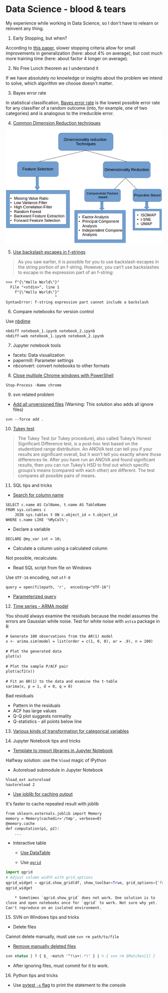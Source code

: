 # Data Science - blood & tears
My experience while working in Data Science, so I don't have to relearn or reinvent any thing.

1. Early Stopping, but when?

According to [this paper](http://page.mi.fu-berlin.de/prechelt/Biblio/stop_tricks1997.pdf), slower stopping criteria allow for small
improvements in generalization (here: about 4% on average), but cost much more training time (here: about factor 4 longer on average).

2. No Free Lunch theorem as I understand it

If we have absolutely no knowledge or insights about the problem we intend to solve, which algorithm we choose doesn't matter.

3. Bayes error rate

In statistical classification, [Bayes error rate](https://en.wikipedia.org/wiki/Bayes_error_rate) is the lowest possible error rate for any classifier of a random outcome (into, for example, one of two categories) and is analogous to the irreducible error.

4. [Common Dimension Reduction techniques](https://www.analyticsvidhya.com/blog/2018/08/dimensionality-reduction-techniques-python/)

![Dimension Reduction](image/dimension_reduction.png)

5. [Use backslash escapes in f-strings](https://realpython.com/python-f-strings/)

> As you saw earlier, it is possible for you to use backslash escapes in the string portion of an f-string. However, you can’t use backslashes to escape in the expression part of an f-string:

```
>>> f"{\"Hello World\"}"
  File "<stdin>", line 1
    f"{\"Hello World\"}"
                      ^
SyntaxError: f-string expression part cannot include a backslash
```

6. Compare notebooks for version control

Use [nbdime](https://nbdime.readthedocs.io/en/stable/#)

```
nbdiff notebook_1.ipynb notebook_2.ipynb
nbdiff-web notebook_1.ipynb notebook_2.ipynb
```

7. Jupyter notebook tools

* facets: Data visualization
* papermill: Parameter settings
* nbconvert: convert notebooks to other formats

8. [Close multiple Chrome windows with PowerShell](https://www.reddit.com/r/PowerShell/comments/5feoyx/one_liner_to_kill_chrome/)

```
Stop-Process -Name chrome
```

9. svn related problem

* [Add all unversioned files](https://stackoverflow.com/questions/1598968/add-all-unversioned-files-to-svn) (Warning: This solution also adds all ignore files)
```
svn --force add .
```

10. [Tukey test](https://www.statisticshowto.datasciencecentral.com/tukey-test-honest-significant-difference/)

> The Tukey Test (or Tukey procedure), also called Tukey’s Honest Significant Difference test, is a post-hoc test based on the studentized range distribution. An ANOVA test can tell you if your results are significant overall, but it won’t tell you exactly where those differences lie. After you have run an ANOVA and found significant results, then you can run Tukey’s HSD to find out which specific groups’s means (compared with each other) are different. The test compares all possible pairs of means.

11. SQL tips and tricks

* [Search for column name](https://stackoverflow.com/questions/26293085/find-all-table-names-with-column-name)

```
SELECT c.name AS ColName, t.name AS TableName
FROM sys.columns c
    JOIN sys.tables t ON c.object_id = t.object_id
WHERE c.name LIKE '%MyCol%';
```

* Declare a variable

```
DECLARE @my_var int = 10;
```

* Calculate a column using a calculated column

Not possible, recalculate.

* Read SQL script from file on Windows

Use `UTF-16` encoding, not `utf-8`

```
query = open(filepath, 'r',  encoding="UTF-16")
```

* [Parameterized query](https://stackoverflow.com/questions/43491381/pyodbc-the-sql-contains-0-parameter-markers-but-1-parameters-were-supplied-hy0)

12. [Time series - ARMA model](https://www.datacamp.com/courses/arima-modeling-with-r)

You should always examine the residuals because the model assumes the errors are Gaussian white noise.
Test for white noise with `astsa` package in R

```
# Generate 100 observations from the AR(1) model
x <- arima.sim(model = list(order = c(1, 0, 0), ar = .9), n = 100) 

# Plot the generated data 
plot(x)

# Plot the sample P/ACF pair
plot(acf2(x))

# Fit an AR(1) to the data and examine the t-table
sarima(x, p = 1, d = 0, q = 0)
```

Bad residuals
* Pattern in the residuals
* ACF has large values
* Q-Q plot suggests normality
* Q-statistics - all points below line

13. [Various kinds of transformation for categorical variables](http://contrib.scikit-learn.org/categorical-encoding/index.html)

14. Jupyter Notebook tips and tricks

* [Template to import libraries in Jupyter Notebook](https://stackoverflow.com/questions/36194865/configure-a-first-cell-by-default-in-jupyter-notebooks)

Halfway solution: use the `%load` magic of IPython

* Autoreload submodule in Jupyter Notebook

```
%load_ext autoreload
%autoreload 2
```

* [Use joblib for caching output](https://hackernoon.com/10-tips-on-using-jupyter-notebook-abc0ba7028a4)

It's faster to cache repeated result with joblib

```
from sklearn.externals.joblib import Memory
memory = Memory(cachedir='/tmp', verbose=0)
@memory.cache
def computation(p1, p2):
    ...
```

* Interactive table

    * [Use DataTable](https://medium.com/@marekermk/guide-to-interactive-pandas-dataframe-representation-485acae02946)

    * Use [`qgrid`](https://github.com/quantopian/qgrid)

```python
import qgrid
# Adjust column width with grid_options
qgrid_widget = qgrid.show_grid(df, show_toolbar=True, grid_options={'forceFitColumns': False, 'defaultColumnWidth': 200})
qgrid_widget
```

        * Sometimes `qgrid.show_grid` does not work. One solution is to close and open notebooks once for `qgrid` to work. Not sure why yet. Can't reproduce on an isolated environment.

15. SVN on Windows tips and tricks

* Delete files

Cannot delete manually, must use `svn rm path/to/file`

* [Remove manually deleted files](https://stackoverflow.com/questions/9600382/svn-command-to-delete-all-locally-missing-files)

```ps
svn status | ? { $_ -match '^!\s+(.*)' } | % { svn rm $Matches[1] }
```

* After ignoring files, must commit for it to work.

16. Python tips and tricks

* Use [pytest `-s` flag](https://stackoverflow.com/questions/24617397/how-to-print-to-console-in-pytest) to print the statement to the console
